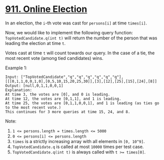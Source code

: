 # [911. Online Election](https://leetcode.com/problems/online-election/)

In an election, the `i`-th vote was cast for `persons[i]` at time `times[i]`.

Now, we would like to implement the following query function: `TopVotedCandidate.q(int t)` will return the number of the person that was leading the election at time `t`.

Votes cast at time `t` will count towards our query.  In the case of a tie, the most recent vote (among tied candidates) wins.

Example 1:

```text
Input: ["TopVotedCandidate","q","q","q","q","q","q"], [[[0,1,1,0,0,1,0],[0,5,10,15,20,25,30]],[3],[12],[25],[15],[24],[8]]
Output: [null,0,1,1,0,0,1]
Explanation:
At time 3, the votes are [0], and 0 is leading.
At time 12, the votes are [0,1,1], and 1 is leading.
At time 25, the votes are [0,1,1,0,0,1], and 1 is leading (as ties go to the most recent vote.)
This continues for 3 more queries at time 15, 24, and 8.
```

Note:

1. `1 <= persons.length = times.length <= 5000`
1. `0 <= persons[i] <= persons.length`
1. `times` is a strictly increasing array with all elements in `[0, 10^9]`.
1. `TopVotedCandidate.q` is called at most `10000` times per test case.
1. `TopVotedCandidate.q(int t)` is always called with `t >= times[0]`.